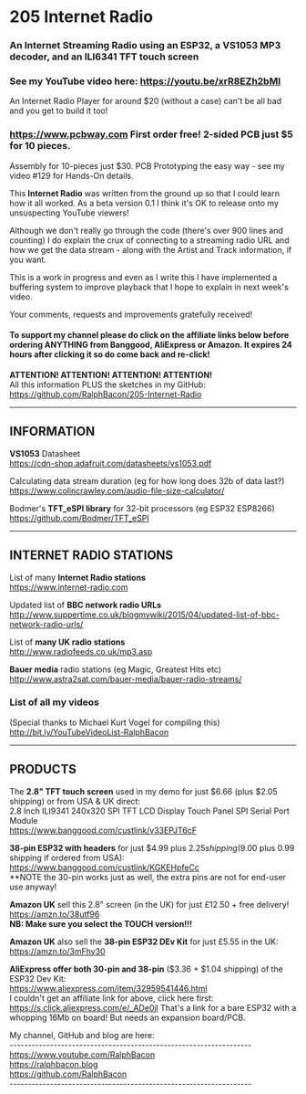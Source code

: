 # 205 Internet Radio  
### An Internet Streaming Radio using an ESP32, a VS1053 MP3 decoder, and an ILI6341 TFT touch screen  

### See my YouTube video here: https://youtu.be/xrR8EZh2bMI  
An Internet Radio Player for around $20 (without a case) can't be all bad and you get to build it too!  

### https://www.pcbway.com First order free! 2-sided PCB just $5 for 10 pieces. 
Assembly for 10-pieces just $30. PCB Prototyping the easy way - see my video #129 for Hands-On details.  

This **Internet Radio** was written from the ground up so that I could learn how it all worked. As a beta version 0.1 I think it's OK to release onto my unsuspecting YouTube viewers!  

Although we don't really go through the code (there's over 900 lines and counting) I do explain the crux of connecting to a streaming radio URL and how we get the data stream - along with  the Artist and Track information, if you want.  

This is a work in progress and even as I write this I have implemented a buffering system to improve playback that I hope to explain in next week's video.  

Your comments, requests and improvements gratefully received!  

#### To support my channel please do click on the affiliate links below before ordering ANYTHING from Banggood, AliExpress or Amazon. It expires 24 hours after clicking it so do come back and re-click!  

**ATTENTION!       ATTENTION!       ATTENTION!       ATTENTION!**  
All this information PLUS the sketches in my GitHub:  
https://github.com/RalphBacon/205-Internet-Radio  

-----------  
INFORMATION  
-----------  

**VS1053** Datasheet  
https://cdn-shop.adafruit.com/datasheets/vs1053.pdf  

Calculating data stream duration (eg for how long does 32b of data last?)  
https://www.colincrawley.com/audio-file-size-calculator/  

Bodmer's **TFT_eSPI library** for 32-bit processors (eg ESP32 ESP8266)  
https://github.com/Bodmer/TFT_eSPI  

-----------------------
INTERNET RADIO STATIONS
-----------------------

List of many **Internet Radio stations**  
https://www.internet-radio.com  

Updated list of **BBC network radio URLs**  
http://www.suppertime.co.uk/blogmywiki/2015/04/updated-list-of-bbc-network-radio-urls/

List of **many UK radio stations**  
http://www.radiofeeds.co.uk/mp3.asp   

**Bauer media** radio stations (eg Magic, Greatest Hits etc)  
http://www.astra2sat.com/bauer-media/bauer-radio-streams/  


### List of all my videos  
(Special thanks to Michael Kurt Vogel for compiling this)  
http://bit.ly/YouTubeVideoList-RalphBacon  

--------
PRODUCTS
--------

The **2.8" TFT touch screen** used in my demo for just $6.66 (plus $2.05 shipping) or from USA & UK direct:  
2.8 Inch ILI9341 240x320 SPI TFT LCD Display Touch Panel SPI Serial Port Module  
https://www.banggood.com/custlink/v33EPJT6cF

**38-pin ESP32 with headers** for just $4.99 plus $2.25 shipping ($9.00 plus 0.99 shipping if ordered from USA):  
https://www.banggood.com/custlink/KGKEHpfeCc  
**NOTE the 30-pin works just as well, the extra pins are not for end-user use anyway!  

**Amazon UK** sell this 2.8" screen (in the UK) for just £12.50 + free delivery!  
https://amzn.to/38utf96  
**NB: Make sure you select the TOUCH version!!!**  

**Amazon UK** also sell the **38-pin ESP32 DEv Kit** for just £5.55 in the UK:  
https://amzn.to/3mFhy30  

**AliExpress offer both 30-pin and 38-pin** ($3.36 + $1.04 shipping) of the ESP32 Dev Kit:  
https://www.aliexpress.com/item/32959541446.html  
I couldn't get an affiliate link for above, click here first: https://s.click.aliexpress.com/e/_ADe0jl
That's a link for a bare ESP32 with a whopping 16Mb on board! But needs an expansion board/PCB.  

My channel, GitHub and blog are here:  
\------------------------------------------------------------------  
https://www.youtube.com/RalphBacon  
https://ralphbacon.blog  
https://github.com/RalphBacon  
\------------------------------------------------------------------
